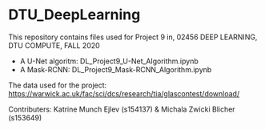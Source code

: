# DTU_DeepLearning

This repository contains files used for Project 9 in, 02456 DEEP LEARNING, DTU COMPUTE, FALL 2020

- A U-Net algoritm: DL_Project9_U-Net_Algorithm.ipynb
- A Mask-RCNN: DL_Project9_Mask-RCNN_Algorithm.ipynb

The data used for the project: https://warwick.ac.uk/fac/sci/dcs/research/tia/glascontest/download/

Contributers:
Katrine Munch Ejlev (s154137) & Michala Zwicki Blicher (s153649)
